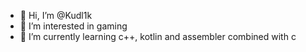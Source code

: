 - 👋 Hi, I’m @Kudl1k
- 👀 I’m interested in gaming
- 🌱 I’m currently learning c++, kotlin and assembler combined with c
